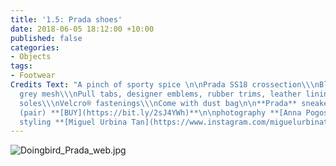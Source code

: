 ```yaml
---
title: '1.5: Prada shoes'
date: 2018-06-05 18:12:00 +10:00
published: false
categories:
- Objects
tags:
- Footwear
Credits Text: "A pinch of sporty spice \n\nPrada SS18 crossection\\\nBlack, red and
  grey mesh\\\nPull tabs, designer emblems, rubber trims, leather linings, rubber
  soles\\\nVelcro® fastenings\\\nCome with dust bag\n\n**Prada** sneaker AUD $1040
  (pair) **[BUY](https://bit.ly/2sJ4YWh)**\n\nphotography **[Anna Pogossova](https://annapogossova.allyou.net/)**
  styling **[Miguel Urbina Tan](https://www.instagram.com/miguelurbinatan)**"
---
```


![Doingbird_Prada_web.jpg](/uploads/Doingbird_Prada_web.jpg)
